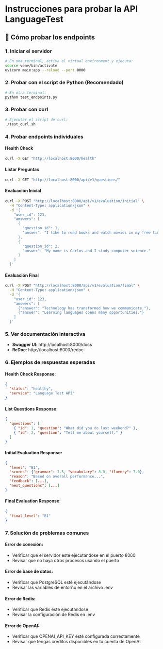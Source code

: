 # Instrucciones para probar la API LanguageTest

## 🚀 Cómo probar los endpoints

### 1. Iniciar el servidor

```bash
# En una terminal, activa el virtual environment y ejecuta:
source venv/bin/activate
uvicorn main:app --reload --port 8000
```

### 2. Probar con el script de Python (Recomendado)

```bash
# En otra terminal:
python test_endpoints.py
```

### 3. Probar con curl

```bash
# Ejecutar el script de curl:
./test_curl.sh
```

### 4. Probar endpoints individuales

#### Health Check

```bash
curl -X GET "http://localhost:8000/health"
```

#### Listar Preguntas

```bash
curl -X GET "http://localhost:8000/api/v1/questions/"
```

#### Evaluación Inicial

```bash
curl -X POST "http://localhost:8000/api/v1/evaluation/initial" \
  -H "Content-Type: application/json" \
  -d '{
    "user_id": 123,
    "answers": [
      {
        "question_id": 1,
        "answer": "I like to read books and watch movies in my free time."
      },
      {
        "question_id": 2,
        "answer": "My name is Carlos and I study computer science."
      }
    ]
  }'
```

#### Evaluación Final

```bash
curl -X POST "http://localhost:8000/api/v1/evaluation/final" \
  -H "Content-Type: application/json" \
  -d '{
    "user_id": 123,
    "answers": [
      {"answer": "Technology has transformed how we communicate."},
      {"answer": "Learning languages opens many opportunities."}
    ]
  }'
```

### 5. Ver documentación interactiva

- **Swagger UI**: http://localhost:8000/docs
- **ReDoc**: http://localhost:8000/redoc

### 6. Ejemplos de respuestas esperadas

#### Health Check Response:

```json
{
  "status": "healthy",
  "service": "Language Test API"
}
```

#### List Questions Response:

```json
{
  "questions": [
    { "id": 1, "question": "What did you do last weekend?" },
    { "id": 2, "question": "Tell me about yourself." }
  ]
}
```

#### Initial Evaluation Response:

```json
{
  "level": "B1",
  "scores": {"grammar": 7.5, "vocabulary": 8.0, "fluency": 7.0},
  "reason": "Based on overall performance...",
  "feedback": [...],
  "next_questions": [...]
}
```

#### Final Evaluation Response:

```json
{
  "final_level": "B1"
}
```

### 7. Solución de problemas comunes

#### Error de conexión:

- Verificar que el servidor esté ejecutándose en el puerto 8000
- Revisar que no haya otros procesos usando el puerto

#### Error de base de datos:

- Verificar que PostgreSQL esté ejecutándose
- Revisar las variables de entorno en el archivo .env

#### Error de Redis:

- Verificar que Redis esté ejecutándose
- Revisar la configuración de Redis en .env

#### Error de OpenAI:

- Verificar que OPENAI_API_KEY esté configurada correctamente
- Revisar que tengas créditos disponibles en tu cuenta de OpenAI
